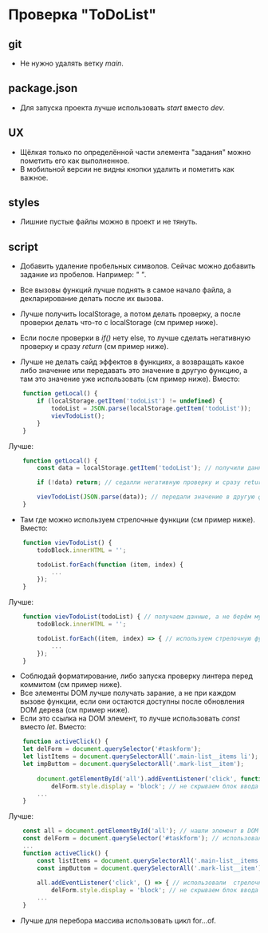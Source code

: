 # Проверка "ToDoList"

## git

* Не нужно удалять ветку *main*.

## package.json

* Для запуска проекта лучше использовать *start* вместо *dev*.

## UX

* Щёлкая только по определённой части элемента "задания" можно пометить его как выполненное.
* В мобильной версии не видны кнопки удалить и пометить как важное.

## styles

* Лишние пустые файлы можно в проект и не тянуть.

## script

* Добавить удаление пробельных символов. Сейчас можно добавить задание из пробелов. Например: *"   "*.
* Все вызовы функций лучше поднять в самое начало файла, а декларирование делать после их вызова.

* Лучше получить localStorage, а потом делать проверку, а после проверки делать что-то с localStorage (см пример ниже).
* Если после проверки в *if()* нету else, то лучше сделать негативную проверку и сразу *return* (см пример ниже).
* Лучше не делать сайд эффектов в функциях, а возвращать какое либо значение или передавать это значение в другую функцию, а там это значение уже использовать (см пример ниже).
Вместо:
```javascript
    function getLocal() {
        if (localStorage.getItem('todoList') != undefined) {
            todoList = JSON.parse(localStorage.getItem('todoList'));
            vievTodoList();
        }
    }
```
Лучше:
```javascript
    function getLocal() {
        const data = localStorage.getItem('todoList'); // получили данные

        if (!data) return; // седалли негативную проверку и сразу return

        vievTodoList(JSON.parse(data)); // передали значение в другую функцию
    }
```
* Там где можно используем стрелочные функции (см пример ниже).
Вместо:
```javascript
    function vievTodoList() {
        todoBlock.innerHTML = '';

        todoList.forEach(function (item, index) {
            ...
        });
    }
```
Лучше:
```javascript
    function vievTodoList(todoList) { // получаем данные, а не берём мутированные из вне
        todoBlock.innerHTML = '';

        todoList.forEach((item, index) => { // используем стрелочную функцию
            ...
        });
    }
```
* Соблюдай форматирование, либо запуска проверку линтера перед коммитом (см пример ниже).
* Все элементы DOM лучше получать зарание, а не при каждом вызове функции, если они остаются доступны после обновления DOM дерева (см пример ниже).
* Если это ссылка на DOM элемент, то лучше использовать *const* вместо *let*.
Вместо:
```javascript
    function activeClick() {
    let delForm = document.querySelector('#taskform'); 
    let listItems = document.querySelectorAll('.main-list__items li');
    let impButtom = document.querySelectorAll('.mark-list__item');
    
        document.getElementById('all').addEventListener('click', function () {
            delForm.style.display = 'block'; // не скрываем блок ввода
        ...
    }
```
Лучше:
```javascript
    const all = document.getElementById('all'); // нашли элемент в DOM в самом начале исполнения файла
    const delForm = document.querySelector('#taskform'); // использовали const
    ...
    function activeClick() {
        const listItems = document.querySelectorAll('.main-list__items li'); // добавили отступ
        const impButtom = document.querySelectorAll('.mark-list__item'); // добавили отступ
        
        all.addEventListener('click', () => { // использовали  стрелочную функцию
            delForm.style.display = 'block'; // не скрываем блок ввода
        ...
    }
```
* Лучше для перебора массива использовать цикл for...of.